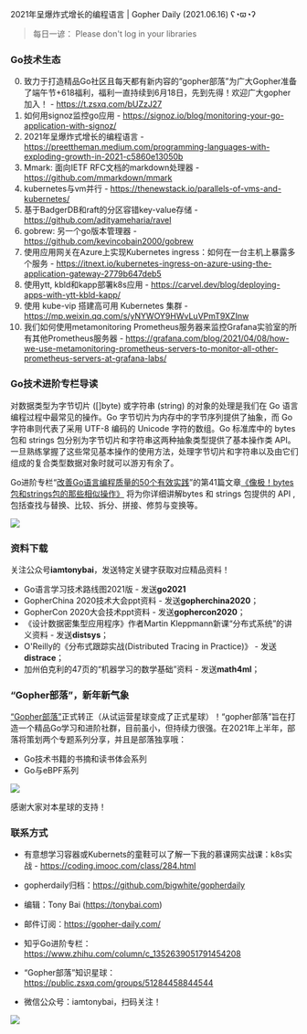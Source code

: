 2021年呈爆炸式增长的编程语言 | Gopher Daily (2021.06.16) ʕ◔ϖ◔ʔ

>每日一谚： Please don't log in your libraries 

### Go技术生态

0. 致力于打造精品Go社区且每天都有新内容的“gopher部落”为广大Gopher准备了端午节+618福利，福利一直持续到6月18日，先到先得！欢迎广大gopher加入！ - https://t.zsxq.com/bUZzJ27
1. 如何用signoz监控go应用 - https://signoz.io/blog/monitoring-your-go-application-with-signoz/
2. 2021年呈爆炸式增长的编程语言 - https://preettheman.medium.com/programming-languages-with-exploding-growth-in-2021-c5860e13050b
3. Mmark: 面向IETF RFC文档的markdown处理器 - https://github.com/mmarkdown/mmark
4. kubernetes与vm并行 - https://thenewstack.io/parallels-of-vms-and-kubernetes/
5. 基于BadgerDB和raft的分区容错key-value存储 - https://github.com/adityameharia/ravel
6. gobrew: 另一个go版本管理器 - https://github.com/kevincobain2000/gobrew
7. 使用应用网关在Azure上实现Kubernetes ingress：如何在一台主机上暴露多个服务 - https://itnext.io/kubernetes-ingress-on-azure-using-the-application-gateway-2779b647deb5
8. 使用ytt, kbld和kapp部署k8s应用 - https://carvel.dev/blog/deploying-apps-with-ytt-kbld-kapp/
9. 使用 kube-vip 搭建高可用 Kubernetes 集群 - https://mp.weixin.qq.com/s/yNYWOY9HWvLuVPmT9XZInw
10. 我们如何使用metamonitoring Prometheus服务器来监控Grafana实验室的所有其他Prometheus服务器 - https://grafana.com/blog/2021/04/08/how-we-use-metamonitoring-prometheus-servers-to-monitor-all-other-prometheus-servers-at-grafana-labs/



### Go技术进阶专栏导读

对数据类型为字节切片 ([]byte) 或字符串 (string) 的对象的处理是我们在 Go 语言编程过程中最常见的操作。Go 字节切片为内存中的字节序列提供了抽象，而 Go 字符串则代表了采用 UTF-8 编码的 Unicode 字符的数组。Go 标准库中的 bytes 包和 strings 包分别为字节切片和字符串这两种抽象类型提供了基本操作类 API。一旦熟练掌握了这些常见基本操作的使用方法，处理字节切片和字符串以及由它们组成的复合类型数据对象时就可以游刃有余了。

Go进阶专栏“[改善Go语⾔编程质量的50个有效实践](https://mp.weixin.qq.com/s/RThCEQOdytQxwrMP7XRTRw)”的第41篇文章[《像极！bytes包和strings包的那些相似操作》](https://www.imooc.com/read/87/article/2471) 将为你详细讲解bytes 和 strings 包提供的 API ,包括查找与替换、比较、拆分、拼接、修剪与变换等。

![](http://image.tonybai.com/img/202011/go-column-pgo-with-qr-and-text.png)


### 资料下载

关注公众号**iamtonybai**，发送特定关键字获取对应精品资料！

* Go语言学习技术路线图2021版 - 发送**go2021**
* GopherChina 2020技术大会ppt资料 - 发送**gopherchina2020**；
* GopherCon 2020大会技术ppt资料 - 发送**gophercon2020**；
* 《设计数据密集型应用程序》作者Martin Kleppmann新课“分布式系统”的讲义资料 - 发送**distsys**；
* O'Reilly的《分布式跟踪实战(Distributed Tracing in Practice)》 - 发送**distrace**；
* 加州伯克利的47页的“机器学习的数学基础”资料 - 发送**math4ml**；

### “Gopher部落”，新年新气象

[“Gopher部落”](https://mp.weixin.qq.com/s/jUqAL7hf2GmMun64BJufEA)正式转正（从试运营星球变成了正式星球）！“gopher部落”旨在打造一个精品Go学习和进阶社群，目前虽小，但持续力很强。在2021年上半年，部落将策划两个专题系列分享，并且是部落独享哦：

* Go技术书籍的书摘和读书体会系列
* Go与eBPF系列

![](http://image.tonybai.com/img/202103/gopher-tribe-zsxq-card.png)

感谢大家对本星球的支持！

### 联系方式

* 有意想学习容器或Kubernets的童鞋可以了解一下我的慕课网实战课：k8s实战 - https://coding.imooc.com/class/284.html
* gopherdaily归档：https://github.com/bigwhite/gopherdaily

* 编辑：Tony Bai (https://tonybai.com)
* 邮件订阅：https://gopher-daily.com/
* 知乎Go进阶专栏：https://www.zhihu.com/column/c_1352639051791454208
* “Gopher部落”知识星球：https://public.zsxq.com/groups/51284458844544
* 微信公众号：iamtonybai，扫码关注！

![](http://image.tonybai.com/img/202011/qrcode_for_iamtonybai.jpg)


